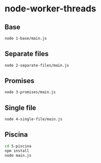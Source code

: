 # node-worker-threads

## Base

```bash
node 1-base/main.js
```

## Separate files

```bash
node 2-separate-files/main.js
```

## Promises

```bash
node 3-promises/main.js
```

## Single file

```bash
node 4-single-file/main.js
```

## Piscina

```bash
cd 5-piscina
npm install
node main.js
```
